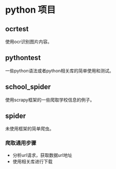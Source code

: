 # python 项目


## ocrtest

使用ocr识别图片内容。

## pythontest

一些python语法或者python相关库的简单使用和测试。

## school_spider

使用scrapy框架的一些爬取学校信息的例子。

## spider

未使用框架的简单爬虫。

### 爬取通用步骤

* 分析url请求，获取数据url地址
* 使用相关库进行下载